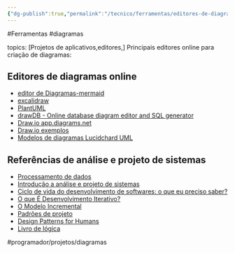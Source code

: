 ```yaml
---
{"dg-publish":true,"permalink":"/tecnico/ferramentas/editores-de-diagramas/","title":"Editores de diagramas","metatags":{"description":"criando projetos com modelos UML"},"noteIcon":1,"updated":"2025-08-01T09:09:24.367-03:00"}
---
```


#Ferramentas #diagramas

topics: [Projetos de aplicativos,editores,]
Principais editores online para criação de diagramas:

## Editores de diagramas online

- [editor de Diagramas-mermaid](Editor%20de%20Diagramas%20mermaid.md)
- [excalidraw](https://excalidraw.com/)
- [PlantUML](https://plantuml.com/)
- [drawDB - Online database diagram editor and SQL generator](https://www.drawdb.app/editor)
- [Draw.io app.diagrams.net](https://app.diagrams.net/)
- [Draw.io exemplos](https://gist.github.com/jocile/b98add89c82e8629eb11b409c5dd0e69)
- [Modelos de diagramas Lucidchard UML](https://www.lucidchart.com/pages/pt/modelos-e-exemplos-de-diagramas-uml)

## Referências de análise e projeto de sistemas

- [Processamento de dados](https://blog.betrybe.com/tecnologia/processamento-de-dados/)
- [Introdução a análise e projeto de sistemas](https://programadoresdepre.com.br/introducao-a-analise-e-projeto-de-sistemas/)
- [Ciclo de vida do desenvolvimento de softwares: o que eu preciso saber?](https://gaea.com.br/ciclo-de-vida-do-desenvolvimento-de-softwares-o-que-eu-preciso-saber/)
- [O que É Desenvolvimento Iterativo?](https://www.cin.ufpe.br/~gta/rup-vc/core.base_rup/guidances/supportingmaterials/develop_iteratively_1F6AE780.html)
- [O Modelo Incremental](https://medium.com/contexto-delimitado/o-modelo-incremental-b41fc06cac04)
- [Padrões de projeto](https://github.com/jocile/patterns/wiki)
- [Design Patterns for Humans](https://roadmap.sh/guides/design-patterns-for-humans)
- [Livro de lógica](https://bibliotecadigitalsenac.com.br/?from=explorar%2F3002%2Fall%3FcontentInfo%3D1306#/legacy/epub/1306)

#programador/projetos/diagramas 
